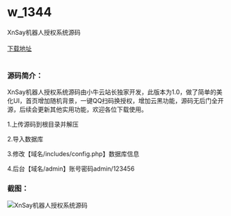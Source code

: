 # w_1344
XnSay机器人授权系统源码
<br/></br>
[下载地址](https://www.uuid2.com/1344.html "下载地址")
<br/></br>
<h3>源码简介：</h3>
<p>XnSay机器人授权系统源码由小牛云站长独家开发，此版本为1.0，做了简单的美化UI，首页增加随机背景，一键QQ扫码换授权，增加云黑功能，源码无后门全开源，后续会更新其他实用功能，欢迎各位下载使用。<p>
<p>1.上传源码到根目录并解压<p>
<p>2.导入数据库<p>
<p>3.修改【域名/includes/config.php】数据库信息<p>
<p>4.后台【域名/admin】账号密码admin/123456<p>
<h3>截图：</h3>
<img src="https://www.uuid2.com/wp-content/uploads/img/202108/444501a160.png" alt="XnSay机器人授权系统源码">
